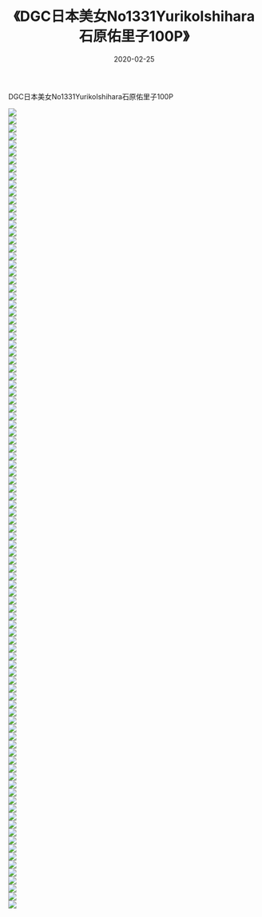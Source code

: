 ﻿---
layout: post
title:  《DGC日本美女No1331YurikoIshihara石原佑里子100P》
date:   2020-02-25
img: http://img.660000.xyz/Sharelink/性感/2020/DGC日本美女No1331YurikoIshihara石原佑里子100P/000.jpg
categories: [美女, 清纯, 唯美]
---

DGC日本美女No1331YurikoIshihara石原佑里子100P

  ![](http://img.660000.xyz/Sharelink/性感/2020/DGC日本美女No1331YurikoIshihara石原佑里子100P/001.jpg) <br> ![](http://img.660000.xyz/Sharelink/性感/2020/DGC日本美女No1331YurikoIshihara石原佑里子100P/002.jpg) <br> ![](http://img.660000.xyz/Sharelink/性感/2020/DGC日本美女No1331YurikoIshihara石原佑里子100P/003.jpg) <br> ![](http://img.660000.xyz/Sharelink/性感/2020/DGC日本美女No1331YurikoIshihara石原佑里子100P/004.jpg) <br> ![](http://img.660000.xyz/Sharelink/性感/2020/DGC日本美女No1331YurikoIshihara石原佑里子100P/005.jpg) <br> ![](http://img.660000.xyz/Sharelink/性感/2020/DGC日本美女No1331YurikoIshihara石原佑里子100P/006.jpg) <br> ![](http://img.660000.xyz/Sharelink/性感/2020/DGC日本美女No1331YurikoIshihara石原佑里子100P/007.jpg) <br> ![](http://img.660000.xyz/Sharelink/性感/2020/DGC日本美女No1331YurikoIshihara石原佑里子100P/008.jpg) <br> ![](http://img.660000.xyz/Sharelink/性感/2020/DGC日本美女No1331YurikoIshihara石原佑里子100P/009.jpg) <br> ![](http://img.660000.xyz/Sharelink/性感/2020/DGC日本美女No1331YurikoIshihara石原佑里子100P/010.jpg) <br> ![](http://img.660000.xyz/Sharelink/性感/2020/DGC日本美女No1331YurikoIshihara石原佑里子100P/011.jpg) <br> ![](http://img.660000.xyz/Sharelink/性感/2020/DGC日本美女No1331YurikoIshihara石原佑里子100P/012.jpg) <br> ![](http://img.660000.xyz/Sharelink/性感/2020/DGC日本美女No1331YurikoIshihara石原佑里子100P/013.jpg) <br> ![](http://img.660000.xyz/Sharelink/性感/2020/DGC日本美女No1331YurikoIshihara石原佑里子100P/014.jpg) <br> ![](http://img.660000.xyz/Sharelink/性感/2020/DGC日本美女No1331YurikoIshihara石原佑里子100P/015.jpg) <br> ![](http://img.660000.xyz/Sharelink/性感/2020/DGC日本美女No1331YurikoIshihara石原佑里子100P/016.jpg) <br> ![](http://img.660000.xyz/Sharelink/性感/2020/DGC日本美女No1331YurikoIshihara石原佑里子100P/017.jpg) <br> ![](http://img.660000.xyz/Sharelink/性感/2020/DGC日本美女No1331YurikoIshihara石原佑里子100P/018.jpg) <br> ![](http://img.660000.xyz/Sharelink/性感/2020/DGC日本美女No1331YurikoIshihara石原佑里子100P/019.jpg) <br> ![](http://img.660000.xyz/Sharelink/性感/2020/DGC日本美女No1331YurikoIshihara石原佑里子100P/020.jpg) <br> ![](http://img.660000.xyz/Sharelink/性感/2020/DGC日本美女No1331YurikoIshihara石原佑里子100P/021.jpg) <br> ![](http://img.660000.xyz/Sharelink/性感/2020/DGC日本美女No1331YurikoIshihara石原佑里子100P/022.jpg) <br> ![](http://img.660000.xyz/Sharelink/性感/2020/DGC日本美女No1331YurikoIshihara石原佑里子100P/023.jpg) <br> ![](http://img.660000.xyz/Sharelink/性感/2020/DGC日本美女No1331YurikoIshihara石原佑里子100P/024.jpg) <br> ![](http://img.660000.xyz/Sharelink/性感/2020/DGC日本美女No1331YurikoIshihara石原佑里子100P/025.jpg) <br> ![](http://img.660000.xyz/Sharelink/性感/2020/DGC日本美女No1331YurikoIshihara石原佑里子100P/026.jpg) <br> ![](http://img.660000.xyz/Sharelink/性感/2020/DGC日本美女No1331YurikoIshihara石原佑里子100P/027.jpg) <br> ![](http://img.660000.xyz/Sharelink/性感/2020/DGC日本美女No1331YurikoIshihara石原佑里子100P/028.jpg) <br> ![](http://img.660000.xyz/Sharelink/性感/2020/DGC日本美女No1331YurikoIshihara石原佑里子100P/029.jpg) <br> ![](http://img.660000.xyz/Sharelink/性感/2020/DGC日本美女No1331YurikoIshihara石原佑里子100P/030.jpg) <br> ![](http://img.660000.xyz/Sharelink/性感/2020/DGC日本美女No1331YurikoIshihara石原佑里子100P/031.jpg) <br> ![](http://img.660000.xyz/Sharelink/性感/2020/DGC日本美女No1331YurikoIshihara石原佑里子100P/032.jpg) <br> ![](http://img.660000.xyz/Sharelink/性感/2020/DGC日本美女No1331YurikoIshihara石原佑里子100P/033.jpg) <br> ![](http://img.660000.xyz/Sharelink/性感/2020/DGC日本美女No1331YurikoIshihara石原佑里子100P/034.jpg) <br> ![](http://img.660000.xyz/Sharelink/性感/2020/DGC日本美女No1331YurikoIshihara石原佑里子100P/035.jpg) <br> ![](http://img.660000.xyz/Sharelink/性感/2020/DGC日本美女No1331YurikoIshihara石原佑里子100P/036.jpg) <br> ![](http://img.660000.xyz/Sharelink/性感/2020/DGC日本美女No1331YurikoIshihara石原佑里子100P/037.jpg) <br> ![](http://img.660000.xyz/Sharelink/性感/2020/DGC日本美女No1331YurikoIshihara石原佑里子100P/038.jpg) <br> ![](http://img.660000.xyz/Sharelink/性感/2020/DGC日本美女No1331YurikoIshihara石原佑里子100P/039.jpg) <br> ![](http://img.660000.xyz/Sharelink/性感/2020/DGC日本美女No1331YurikoIshihara石原佑里子100P/040.jpg) <br> ![](http://img.660000.xyz/Sharelink/性感/2020/DGC日本美女No1331YurikoIshihara石原佑里子100P/041.jpg) <br> ![](http://img.660000.xyz/Sharelink/性感/2020/DGC日本美女No1331YurikoIshihara石原佑里子100P/042.jpg) <br> ![](http://img.660000.xyz/Sharelink/性感/2020/DGC日本美女No1331YurikoIshihara石原佑里子100P/043.jpg) <br> ![](http://img.660000.xyz/Sharelink/性感/2020/DGC日本美女No1331YurikoIshihara石原佑里子100P/044.jpg) <br> ![](http://img.660000.xyz/Sharelink/性感/2020/DGC日本美女No1331YurikoIshihara石原佑里子100P/045.jpg) <br> ![](http://img.660000.xyz/Sharelink/性感/2020/DGC日本美女No1331YurikoIshihara石原佑里子100P/046.jpg) <br> ![](http://img.660000.xyz/Sharelink/性感/2020/DGC日本美女No1331YurikoIshihara石原佑里子100P/047.jpg) <br> ![](http://img.660000.xyz/Sharelink/性感/2020/DGC日本美女No1331YurikoIshihara石原佑里子100P/048.jpg) <br> ![](http://img.660000.xyz/Sharelink/性感/2020/DGC日本美女No1331YurikoIshihara石原佑里子100P/049.jpg) <br> ![](http://img.660000.xyz/Sharelink/性感/2020/DGC日本美女No1331YurikoIshihara石原佑里子100P/050.jpg) <br> ![](http://img.660000.xyz/Sharelink/性感/2020/DGC日本美女No1331YurikoIshihara石原佑里子100P/051.jpg) <br> ![](http://img.660000.xyz/Sharelink/性感/2020/DGC日本美女No1331YurikoIshihara石原佑里子100P/052.jpg) <br> ![](http://img.660000.xyz/Sharelink/性感/2020/DGC日本美女No1331YurikoIshihara石原佑里子100P/053.jpg) <br> ![](http://img.660000.xyz/Sharelink/性感/2020/DGC日本美女No1331YurikoIshihara石原佑里子100P/054.jpg) <br> ![](http://img.660000.xyz/Sharelink/性感/2020/DGC日本美女No1331YurikoIshihara石原佑里子100P/055.jpg) <br> ![](http://img.660000.xyz/Sharelink/性感/2020/DGC日本美女No1331YurikoIshihara石原佑里子100P/056.jpg) <br> ![](http://img.660000.xyz/Sharelink/性感/2020/DGC日本美女No1331YurikoIshihara石原佑里子100P/057.jpg) <br> ![](http://img.660000.xyz/Sharelink/性感/2020/DGC日本美女No1331YurikoIshihara石原佑里子100P/058.jpg) <br> ![](http://img.660000.xyz/Sharelink/性感/2020/DGC日本美女No1331YurikoIshihara石原佑里子100P/059.jpg) <br> ![](http://img.660000.xyz/Sharelink/性感/2020/DGC日本美女No1331YurikoIshihara石原佑里子100P/060.jpg) <br> ![](http://img.660000.xyz/Sharelink/性感/2020/DGC日本美女No1331YurikoIshihara石原佑里子100P/061.jpg) <br> ![](http://img.660000.xyz/Sharelink/性感/2020/DGC日本美女No1331YurikoIshihara石原佑里子100P/062.jpg) <br> ![](http://img.660000.xyz/Sharelink/性感/2020/DGC日本美女No1331YurikoIshihara石原佑里子100P/063.jpg) <br> ![](http://img.660000.xyz/Sharelink/性感/2020/DGC日本美女No1331YurikoIshihara石原佑里子100P/064.jpg) <br> ![](http://img.660000.xyz/Sharelink/性感/2020/DGC日本美女No1331YurikoIshihara石原佑里子100P/065.jpg) <br> ![](http://img.660000.xyz/Sharelink/性感/2020/DGC日本美女No1331YurikoIshihara石原佑里子100P/066.jpg) <br> ![](http://img.660000.xyz/Sharelink/性感/2020/DGC日本美女No1331YurikoIshihara石原佑里子100P/067.jpg) <br> ![](http://img.660000.xyz/Sharelink/性感/2020/DGC日本美女No1331YurikoIshihara石原佑里子100P/068.jpg) <br> ![](http://img.660000.xyz/Sharelink/性感/2020/DGC日本美女No1331YurikoIshihara石原佑里子100P/069.jpg) <br> ![](http://img.660000.xyz/Sharelink/性感/2020/DGC日本美女No1331YurikoIshihara石原佑里子100P/070.jpg) <br> ![](http://img.660000.xyz/Sharelink/性感/2020/DGC日本美女No1331YurikoIshihara石原佑里子100P/071.jpg) <br> ![](http://img.660000.xyz/Sharelink/性感/2020/DGC日本美女No1331YurikoIshihara石原佑里子100P/072.jpg) <br> ![](http://img.660000.xyz/Sharelink/性感/2020/DGC日本美女No1331YurikoIshihara石原佑里子100P/073.jpg) <br> ![](http://img.660000.xyz/Sharelink/性感/2020/DGC日本美女No1331YurikoIshihara石原佑里子100P/074.jpg) <br> ![](http://img.660000.xyz/Sharelink/性感/2020/DGC日本美女No1331YurikoIshihara石原佑里子100P/075.jpg) <br> ![](http://img.660000.xyz/Sharelink/性感/2020/DGC日本美女No1331YurikoIshihara石原佑里子100P/076.jpg) <br> ![](http://img.660000.xyz/Sharelink/性感/2020/DGC日本美女No1331YurikoIshihara石原佑里子100P/077.jpg) <br> ![](http://img.660000.xyz/Sharelink/性感/2020/DGC日本美女No1331YurikoIshihara石原佑里子100P/078.jpg) <br> ![](http://img.660000.xyz/Sharelink/性感/2020/DGC日本美女No1331YurikoIshihara石原佑里子100P/079.jpg) <br> ![](http://img.660000.xyz/Sharelink/性感/2020/DGC日本美女No1331YurikoIshihara石原佑里子100P/080.jpg) <br> ![](http://img.660000.xyz/Sharelink/性感/2020/DGC日本美女No1331YurikoIshihara石原佑里子100P/081.jpg) <br> ![](http://img.660000.xyz/Sharelink/性感/2020/DGC日本美女No1331YurikoIshihara石原佑里子100P/082.jpg) <br> ![](http://img.660000.xyz/Sharelink/性感/2020/DGC日本美女No1331YurikoIshihara石原佑里子100P/083.jpg) <br> ![](http://img.660000.xyz/Sharelink/性感/2020/DGC日本美女No1331YurikoIshihara石原佑里子100P/084.jpg) <br> ![](http://img.660000.xyz/Sharelink/性感/2020/DGC日本美女No1331YurikoIshihara石原佑里子100P/085.jpg) <br> ![](http://img.660000.xyz/Sharelink/性感/2020/DGC日本美女No1331YurikoIshihara石原佑里子100P/086.jpg) <br> ![](http://img.660000.xyz/Sharelink/性感/2020/DGC日本美女No1331YurikoIshihara石原佑里子100P/087.jpg) <br> ![](http://img.660000.xyz/Sharelink/性感/2020/DGC日本美女No1331YurikoIshihara石原佑里子100P/088.jpg) <br> ![](http://img.660000.xyz/Sharelink/性感/2020/DGC日本美女No1331YurikoIshihara石原佑里子100P/089.jpg) <br> ![](http://img.660000.xyz/Sharelink/性感/2020/DGC日本美女No1331YurikoIshihara石原佑里子100P/090.jpg) <br> ![](http://img.660000.xyz/Sharelink/性感/2020/DGC日本美女No1331YurikoIshihara石原佑里子100P/091.jpg) <br> ![](http://img.660000.xyz/Sharelink/性感/2020/DGC日本美女No1331YurikoIshihara石原佑里子100P/092.jpg) <br> ![](http://img.660000.xyz/Sharelink/性感/2020/DGC日本美女No1331YurikoIshihara石原佑里子100P/093.jpg) <br> ![](http://img.660000.xyz/Sharelink/性感/2020/DGC日本美女No1331YurikoIshihara石原佑里子100P/094.jpg) <br> ![](http://img.660000.xyz/Sharelink/性感/2020/DGC日本美女No1331YurikoIshihara石原佑里子100P/095.jpg) <br> ![](http://img.660000.xyz/Sharelink/性感/2020/DGC日本美女No1331YurikoIshihara石原佑里子100P/096.jpg) <br> ![](http://img.660000.xyz/Sharelink/性感/2020/DGC日本美女No1331YurikoIshihara石原佑里子100P/097.jpg) <br> ![](http://img.660000.xyz/Sharelink/性感/2020/DGC日本美女No1331YurikoIshihara石原佑里子100P/098.jpg) <br> ![](http://img.660000.xyz/Sharelink/性感/2020/DGC日本美女No1331YurikoIshihara石原佑里子100P/099.jpg) <br> ![](http://img.660000.xyz/Sharelink/性感/2020/DGC日本美女No1331YurikoIshihara石原佑里子100P/100.jpg) <br>